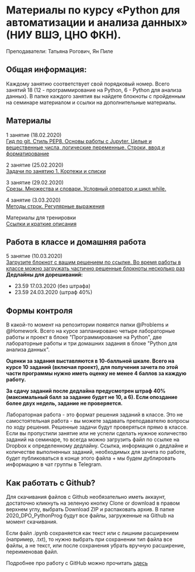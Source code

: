 # Материалы по курсу «Python для автоматизации и анализа данных» (НИУ ВШЭ, ЦНО ФКН).

Преподаватели: Татьяна Рогович, Ян Пиле

## Общая информация:
Каждому занятию соответствует свой порядковый номер. Всего занятий 18 (12 - программирование на Python, 6 - Python для анализа данных). В папке каждого занятия вы найдете блокноты с пройденным на семинаре материалом и ссылки на дополнительные материалы.

## Материалы
1 занятие (18.02.2020)  
[Гид по git. Стиль PEP8. Основы работы с Jupyter. Целые и вещественные числа, логические переменные. Строки, ввод и форматирование](https://github.com/rogovich/2020_DPO_PythonProg/tree/master/1_Introduction)

2 занятие (25.02.2020)  
[Задачи по занятию 1. Кортежи и списки](https://github.com/rogovich/2020_DPO_PythonProg/tree/master/2_Containers_Conditions)

3 занятие (29.02.2020)  
[Срезы. Множества и словари. Условный оператор и цикл while.](https://github.com/rogovich/2020_DPO_PythonProg/tree/master/2_Containers_Conditions)

4 занятие (3.03.2020)  
[Методы строк. Регулярные выражения](https://github.com/rogovich/2020_DPO_PythonProg/tree/master/3_Strings_Regexp)

Материалы для тренировки  
[Ссылки и краткие описания](https://github.com/rogovich/2020_DPO_PythonProg/blob/master/dopmaterialy.md)

## Работа в классе и домашняя работа
5 занятие (10.03.2020)  
[Загрузите блокнот с вашим решением по ссылке. Во время работы в классе можно загружать частично решенные блокноты несколько раз](https://www.dropbox.com/request/DiwwhZWXbpmSgON9mCTu)
**Дедлайны для дорешиваний:**  
* 23.59 17.03.2020 (без штрафа)  
* 23.59 24.03.2020 (штраф 40%)  

## Формы контроля
В какой-то момент на репозитории появятся папки @Problems и @Homework. Всего на курсе запланировано четыре лабораторные работы и проект в блоке "Программирование на Python", две лабораторные работы и три домашних задания в блоке "Python для анализа данных".

**Оценки за задания выставляются в 10-балльной шкале. Всего на курсе 10 заданий (включая проект), для получения зачета по этой части программы нужно иметь оценку не менее 4 баллов за каждую работу.**

**За сдачу заданий после дедлайна предусмотрен штраф 40% (максимальный балл за задание будет не 10, а 6). Если опоздание более двух недель, задание не проверяется.**

Лабораторная работа - это формат решения заданий в классе. Это не самостоятельная работа - вы можете задавать преподавателю вопросы по ходу решения. Решенные задачи будут проверяться прямо в классе. Если вы пропустили занятие или не успели сделать нужное количество заданий на семинаре, то всегда можно загрузить файл по ссылке на Dropbox к определенному дедлайну. Ссылка, информация о дедлайне и количестве выполненных заданий, необходимых для зачета по работе, будет публиковаться в конце этого файла + мы будем дублировать информацию в чат группы в Telegram.



## Как работать с Github?
Для скачивания файлов с Github необязательно иметь аккаунт, достаточно кликнуть на зеленую кнопку Clone or download в правом верхнем углу, выбрать Download ZIP и распаковать архив. В папке 2020_DPO_PythonProg будут все файлы, загруженные на Github на момент скачивания.

Если файл .ipynb сохраняется как текст или с лишним расширением (например, .txt), то нужно выбрать при сохранении тип файла все файлы, 
а не текст, или после сохранения убрать вручную расширение, переименовав файл.

Подробнее про работу с GitHub можно прочитать [здесь](https://github.com/rogovich/2020_DPO_PythonProg/blob/master/1_Introduction/2020_DPO_0_git.ipynb)
